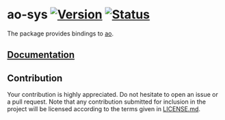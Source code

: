 # ao-sys [![Version][version-img]][version-url] [![Status][status-img]][status-url]

The package provides bindings to [ao][1].

## [Documentation][documentation]

## Contribution

Your contribution is highly appreciated. Do not hesitate to open an issue or a
pull request. Note that any contribution submitted for inclusion in the project
will be licensed according to the terms given in [LICENSE.md](LICENSE.md).

[1]: https://xiph.org/ao/

[documentation]: https://docs.rs/ao-sys
[status-img]: https://travis-ci.org/stainless-steel/ao-sys.svg?branch=master
[status-url]: https://travis-ci.org/stainless-steel/ao-sys
[version-img]: https://img.shields.io/crates/v/ao-sys.svg
[version-url]: https://crates.io/crates/ao-sys
